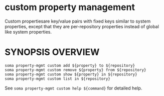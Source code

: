 # custom property management

Custom propertiesare key/value pairs with fixed keys similar to system properties, except
that they are per-repository properties instead of global like system
properties.

# SYNOPSIS OVERVIEW

```
soma property-mgmt custom add ${property} to ${repository}
soma property-mgmt custom remove ${property} from ${repository}
soma property-mgmt custom show ${property} in ${repository}
soma property-mgmt custom list in ${repository}
```

See `soma property-mgmt custom help ${command}` for detailed help.
